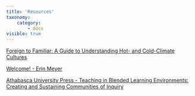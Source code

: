 ```yaml
---
title: 'Resources'
taxonomy:
    category:
        - docs
visible: true
---
```




<a class="embedly-card" data-card-controls="0" href="https://www.cmf.org.uk/resources/publications/content/?context=article&id=26728">Foreign to Familiar: A Guide to Understanding Hot- and Cold-Climate Cultures</a>
<script async src="//cdn.embedly.com/widgets/platform.js" charset="UTF-8"></script>

<a class="embedly-card" data-card-controls="0" href="https://www.erinmeyer.com/">Welcome! - Erin Meyer</a>
<script async src="//cdn.embedly.com/widgets/platform.js" charset="UTF-8"></script>

<a class="embedly-card" data-card-controls="0" href="http://www.aupress.ca/index.php/books/120229">Athabasca University Press - Teaching in Blended Learning Environments: Creating and Sustaining Communities of Inquiry</a>
<script async src="//cdn.embedly.com/widgets/platform.js" charset="UTF-8"></script>
